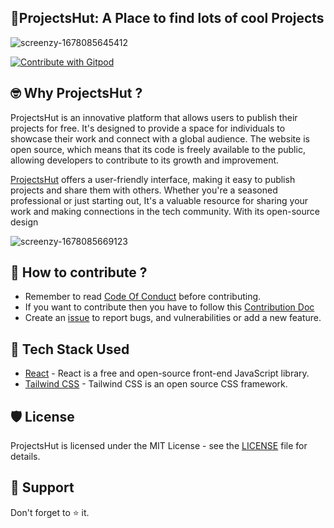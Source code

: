 ## 🥑ProjectsHut: A Place to find lots of cool Projects

![screenzy-1678085645412](https://user-images.githubusercontent.com/94536522/223041920-03bda3be-140d-4c41-9e50-d3ec88448cb7.png)

<a href="https://gitpod.io/#https://github.com/priyankarpal/ProjectsHut">
  <img
    src="https://img.shields.io/badge/Contribute%20with-Gitpod-908a85?logo=gitpod"
    alt="Contribute with Gitpod"
  />
</a>

## 🤓 Why ProjectsHut ?

ProjectsHut is an innovative platform that allows users to publish their projects for free. It's designed to provide a space for individuals to showcase their work and connect with a global audience. The website is open source, which means that its code is freely available to the public, allowing developers to contribute to its growth and improvement.

[ProjectsHut](https://projectshut.vercel.app) offers a user-friendly interface, making it easy to publish projects and share them with others. Whether you're a seasoned professional or just starting out, It's a valuable resource for sharing your work and making connections in the tech community. With its open-source design

![screenzy-1678085669123](https://user-images.githubusercontent.com/94536522/223041960-9440195d-fbd9-47f5-9c70-95f1c13dfa45.png)

## 🤔 How to contribute ?

- Remember to read [Code Of Conduct](https://github.com/priyankarpal/ProjectsHut/blob/main/CODE_OF_CONDUCT.md) before contributing.
- If you want to contribute then you have to follow this [Contribution Doc](/contributing.md)
- Create an [issue](https://github.com/priyankarpal/ProjectsHut/issues/new/choose) to report bugs, and vulnerabilities or add a new feature.

## 🧰 Tech Stack Used

- [React](https://reactjs.org/) - React is a free and open-source front-end JavaScript library.
- [Tailwind CSS](https://tailwindcss.com) - Tailwind CSS is an open source CSS framework.

## 🛡️ License

ProjectsHut is licensed under the MIT License - see the [LICENSE](https://github.com/priyankarpal/ProjectsHut/blob/main/LICENSE) file for details.

## 🙏 Support

Don't forget to ⭐ it.
